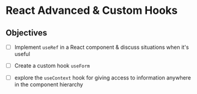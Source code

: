 # React Advanced & Custom Hooks

## Objectives

- [ ] Implement `useRef` in a React component & discuss situations when it's useful
- [ ] Create a custom hook `useForm`
- [ ] explore the `useContext` hook for giving access to information anywhere in the component hierarchy


